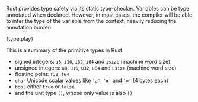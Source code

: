 Rust provides type safety via its static type-checker. Variables can be type
annotated when declared. However, in most cases, the compiler will be able to
infer the type of the variable from the context, heavily reducing the
annotation burden.

{type.play}

This is a summary of the primitive types in Rust:

* signed integers: `i8`, `i16`, `i32`, `i64` and `isize` (machine word size)
* unsigned integers: `u8`, `u16`, `u32`, `u64` and `usize` (machine word size)
* floating point: `f32`, `f64`
* `char` Unicode scalar values like `'a'`, `'α'` and `'∞'` (4 bytes each)
* `bool` either `true` or `false`
* and the unit type `()`, whose only value is also `()`
